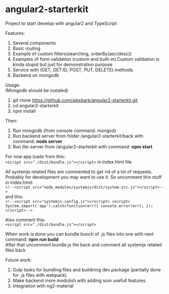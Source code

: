 # angular2-starterkit

Project to start develop with angular2 and TypeScript

Features:  
1. Several components  
2. Basic routing  
3. Example of custom filters(searching, orderBy(asc/desc))     
4. Examples of form validation (custom and built-in).Custom validation is kinda stupid but just for demonstration purpose   
5. Service with (GET, GET:ID, POST, PUT, DELETE) methods     
6. Backend on mongodb    

Usage:  
(Mongodb should be instaled)  
1. git clone  https://github.com/alexbark/angular2-starterkit.git  
2. cd angular2-starterkit  
3. npm install    

Then:   

1. Run mongodb (from console command: mongod)   
2. Run backend server from folder /angular2-starterkit/back with command:  **node server**  
3. Run lite-server from /angular2-starterkit with command: **npm start** 


For now app loads from this:     
`<script src="./dist/bundle.js"></script>` in index.html file    

All systemjs related files are commented to get rid of a lot of requests. Probably for development you may want to use it. So uncomment this stuff in index.html:    
`<!--<script src="node_modules/systemjs/dist/system.src.js"></script>-->`    
and this:       
 `<!--<script src="systemjs.config.js"></script>
    <script>
      System.import('app').catch(function(err){ console.error(err); });
 </script>-->`  
 
 Also comment this:    
 `<script src="./dist/bundle.js"></script>`
 
 When work is done you can bundle bunch of .js files into one with next command: **npm run build**  
 After that uncomment bundle.js file back and comment all systemjs related files back


Future work:  

1. Gulp tasks for bundling files and buildning dev package (partially done for .js files with webpack)  
2. Make backend more modulish with adding som usefull features  
3. Integration with ng2-material  
